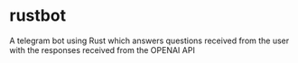 # rustbot
A telegram bot using Rust which answers questions received from the user with the responses received from the OPENAI API
